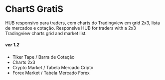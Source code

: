 # ChartS GratiS

HUB responsivo para traders, com charts do Tradingview em grid 2x3, lista de mercados e cotação.
Responsive HUB for traders with a 2x3 Tradingview charts grid and market list.

##### ver 1.2
- Tiker Tape / Barra de Cotação
- Charts 2x3
- Crypto Market / Tabela Mercado Cripto
- Forex Market / Tabela Mercado Forex
